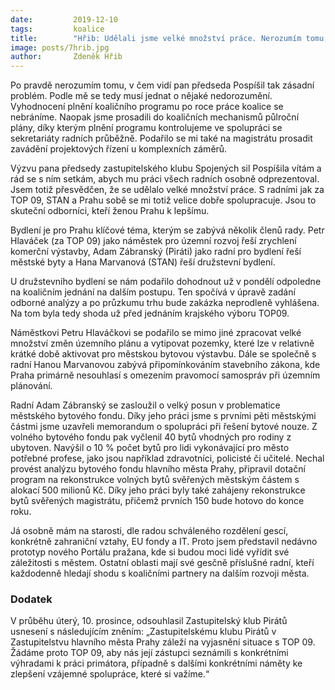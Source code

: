 ```yaml
---
date:         2019-12-10
tags:         koalice
title:        "Hřib: Udělali jsme velké množství práce. Nerozumím tomu, v čem vidí pan předseda Pospíšil tak zásadní problém"
image: posts/7hrib.jpg
author:       Zdeněk Hřib
---
```


Po pravdě nerozumím tomu, v čem vidí pan předseda Pospíšil tak zásadní problém. Podle mě se tedy musí jednat o nějaké nedorozumění. Vyhodnocení plnění koaličního programu po roce práce koalice se nebráníme. Naopak jsme prosadili do koaličních mechanismů půlroční plány, díky kterým plnění programu kontrolujeme ve spolupráci se sekretariáty radních průběžně. Podařilo se mi také na magistrátu prosadit zavádění projektových řízení u komplexních záměrů. 

Výzvu pana předsedy zastupitelského klubu Spojených sil Pospíšila vítám a rád se s ním setkám, abych mu práci všech radních osobně odprezentoval. Jsem totiž přesvědčen, že se udělalo velké množství práce. S radními jak za TOP 09, STAN a Prahu sobě se mi totiž velice dobře spolupracuje. Jsou to skuteční odborníci, kteří ženou Prahu k lepšímu.

Bydlení je pro Prahu klíčové téma, kterým se zabývá několik členů rady. Petr Hlaváček (za TOP 09) jako náměstek pro územní rozvoj řeší zrychlení komerční výstavby, Adam Zábranský (Piráti) jako radní pro bydlení řeší městské byty a Hana Marvanová (STAN) řeší družstevní bydlení.

U družstevního bydlení se nám podařilo dohodnout už v pondělí odpoledne na koaličním jednání na dalším postupu. Ten spočívá v úpravě zadání odborné analýzy a po průzkumu trhu bude zakázka neprodleně vyhlášena. Na tom byla tedy shoda už před jednáním krajského výboru TOP09.

Náměstkovi Petru Hlaváčkovi se podařilo se mimo jiné zpracovat velké množství změn územního plánu a vytipovat pozemky, které lze v relativně krátké době aktivovat pro městskou bytovou výstavbu. Dále se společně s radní Hanou Marvanovou zabývá připomínkováním stavebního zákona, kde Praha primárně nesouhlasí s omezením pravomocí samospráv při územním plánování.

Radní Adam Zábranský se zasloužil o velký posun v problematice městského bytového fondu. Díky jeho práci jsme s prvními pěti městskými částmi jsme uzavřeli memorandum o spolupráci při řešení bytové nouze. Z volného bytového fondu pak vyčlenil 40 bytů vhodných pro rodiny z ubytoven. Navýšil o 10 % počet bytů pro lidi vykonávající pro město potřebné profese, jako jsou například zdravotníci, policisté či učitelé. Nechal provést analýzu bytového fondu hlavního města Prahy, připravil dotační program na rekonstrukce volných bytů svěřených městským částem s alokací 500 milionů Kč. Díky jeho práci byly také zahájeny rekonstrukce bytů svěřených magistrátu, přičemž prvních 150 bude hotovo do konce roku. 
 
Já osobně mám na starosti, dle radou schváleného rozdělení gescí, konkrétně zahraniční vztahy, EU fondy a IT. Proto jsem představil nedávno prototyp nového Portálu pražana, kde si budou moci lidé vyřídit své záležitosti s městem. Ostatní oblasti mají své gesčně příslušné radní, kteří každodenně hledají shodu s koaličními partnery na dalším rozvoji města.

### Dodatek

V průběhu úterý, 10. prosince, odsouhlasil Zastupitelský klub Pirátů usnesení s následujícím zněním: „Zastupitelskému klubu Pirátů v Zastupitelstvu hlavního města Prahy záleží na vyjasnění situace s TOP 09. Žádáme proto TOP 09, aby nás její zástupci seznámili s konkrétními výhradami k práci primátora, případně s dalšími konkrétními náměty ke zlepšení vzájemné spolupráce, které si važíme.“


